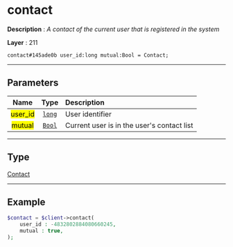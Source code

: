 # contact

**Description** : *A contact of the current user that is registered in the system*

**Layer** : 211

```tl
contact#145ade0b user_id:long mutual:Bool = Contact;
```

---

## Parameters

| Name | Type | Description |
| :---: | :---: | :--- |
| <mark>user_id</mark> | [`long`](type/long) | User identifier |
| <mark>mutual</mark> | [`Bool`](type/Bool) | Current user is in the user's contact list |

---

## Type

[Contact](type/Contact)

---

## Example

```php
$contact = $client->contact(
	user_id : -4832802884080660245,
	mutual : true,
);
```